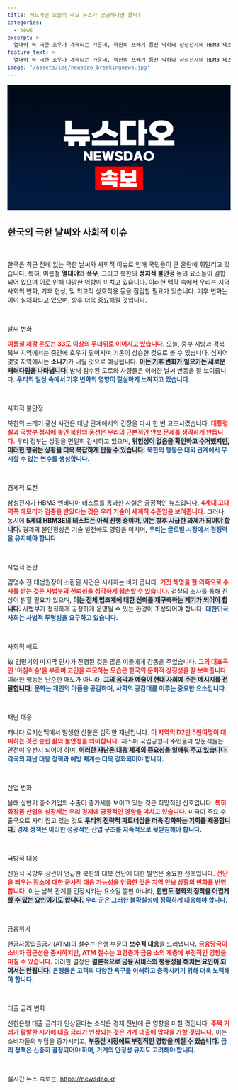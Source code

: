 ```yaml
---
title: 헤드라인 오늘의 주요 뉴스가 궁금하다면 클릭!
categories:
  - News
excerpt: >
  열대야 속 극한 호우가 계속되는 가운데, 북한의 쓰레기 풍선 낙하와 삼성전자의 HBM3 테스트 통과 소식이 전해졌다. 또한, 전 대법원장의 소환 통보와 캐나다 로키산맥 산불 등 다양한 이슈가 발생하며 주목받고 있다. 클릭해 더 알아보세요!
feature_text: >
  열대야 속 극한 호우가 계속되는 가운데, 북한의 쓰레기 풍선 낙하와 삼성전자의 HBM3 테스트 통과 소식이 전해졌다. 또한, 전 대법원장의 소환 통보와 캐나다 로키산맥 산불 등 다양한 이슈가 발생하며 주목받고 있다. 클릭해 더 알아보세요!
image: '/assets/img/newsdao_breakingnews.jpg'
---
```


<p><img src="/assets/img/newsdao_breakingnews.jpg" alt="pcversion 속보" /></p>

<h2 data-ke-size="size26">한국의 극한 날씨와 사회적 이슈</h2>

<p data-ke-size="size16">&nbsp;</p>  

<p>한국은 최근 전례 없는 극한 날씨와 사회적 이슈로 인해 국민들이 큰 혼란에 휘말리고 있습니다. 특히, 여름철 <strong>열대야</strong>와 <strong>폭우</strong>, 그리고 북한의 <strong>정치적 불안정</strong> 등의 요소들이 결합되어 있으며 이로 인해 다양한 영향이 미치고 있습니다. 이러한 맥락 속에서 우리는 지역사회의 변화, 기후 현상, 및 외교적 상호작용 등을 점검할 필요가 있습니다. 기후 변화는 이미 실체화되고 있으며, 향후 더욱 중요해질 것입니다.</p>

<p data-ke-size="size16">&nbsp;</p>

<p>날씨 변화</p>

<p><b><span style="color: #ee2323;">여름철 체감 온도는 33도 이상의 무더위로 이어지고 있습니다.</span></b> 오늘, 중부 지방과 경북 북부 지역에서는 중간에 호우가 떨어지며 기온이 상승한 것으로 볼 수 있습니다. 심지어 몇몇 지역에서는 <strong>소나기</strong>가 내릴 것으로 예상됩니다. <b><span style="background-color: #21538527;">이는 기후 변화가 일으키는 새로운 패러다임을 나타냅니다.</span></b> 밤새 침수된 도로와 차량들은 이러한 날씨 변동을 잘 보여줍니다. <b><span style="color: #1a5490;">우리의 일상 속에서 기후 변화의 영향이 절실하게 느껴지고 있습니다.</span></b></p>

<p data-ke-size="size16">&nbsp;</p>

<p>사회적 불안정</p>

<p>북한의 쓰레기 풍선 사건은 대남 관계에서의 긴장을 다시 한 번 고조시켰습니다. <b><span style="color: #ee2323;">대통령실과 국방부 청사에 놓인 북한의 풍선은 우리의 근본적인 안보 문제를 생각하게 만듭니다.</span></b> 우리 정부는 상황을 면밀히 감시하고 있으며, <b><span style="background-color: #21538527;">위험성이 없음을 확인하고 수거했지만, 이러한 행위는 상황을 더욱 복잡하게 만들 수 있습니다.</span></b> <b><span style="color: #1a5490;">북한의 행동은 대외 관계에서 무시할 수 없는 변수를 생성합니다.</span></b></p>

<p data-ke-size="size16">&nbsp;</p>

<p>경제적 도전</p>

<p>삼성전자가 HBM3 엔비디아 테스트를 통과한 사실은 긍정적인 뉴스입니다. <b><span style="color: #ee2323;">4세대 고대역폭 메모리가 검증을 받았다는 것은 우리 기술이 세계적 수준임을 보여줍니다.</span></b> 그러나 동시에 <b><span style="background-color: #21538527;">5세대 HBM3E의 테스트는 아직 진행 중이며, 이는 향후 시급한 과제가 되어야 합니다.</span></b> 경제의 불안정성은 기술 발전에도 영향을 미치며, <b><span style="color: #1a5490;">우리는 글로벌 시장에서 경쟁력을 유지해야 합니다</span></b>.</p>

<p data-ke-size="size16">&nbsp;</p>

<p>사법적 논란</p>

<p>김명수 전 대법원장이 소환된 사건은 시사하는 바가 큽니다. <b><span style="color: #ee2323;">거짓 해명을 한 의혹으로 수사를 받는 것은 사법부의 신뢰성을 심각하게 훼손할 수 있습니다.</span></b> 검찰의 조사를 통해 진상이 밝힐 필요가 있으며, <b><span style="background-color: #21538527;">이는 전체 법조계에 대한 신뢰를 재구축하는 계기가 되어야 합니다.</span></b> 사법부가 정직하게 공정하게 운영될 수 있는 환경이 조성되어야 합니다. <b><span style="color: #1a5490;">대한민국 사회는 사법적 투명성을 요구하고 있습니다.</span></b></p>

<p data-ke-size="size16">&nbsp;</p>

<p>사회적 애도</p>

<p>故 김민기의 마지막 인사가 진행된 것은 많은 이들에게 감동을 주었습니다. <b><span style="color: #ee2323;">그의 대표곡인 '아침이슬'을 부르며 고인을 추모하는 모습은 한국의 문화적 상징성을 잘 보여줍니다.</span></b> 이러한 행동은 단순한 애도가 아니라, <b><span style="background-color: #21538527;">그의 음악과 예술이 현대 사회에 주는 메시지를 전달합니다.</span></b> <b><span style="color: #1a5490;">문화는 개인의 아픔을 공감하며, 사회의 공감대를 이루는 중요한 요소입니다.</span></b></p>

<p data-ke-size="size16">&nbsp;</p>

<p>재난 대응</p>

<p>캐나다 로키산맥에서 발생한 산불은 심각한 재난입니다. <b><span style="color: #ee2323;">이 지역의 D2만 5천여명이 대피하는 것은 숱한 삶의 불안정을 의미합니다.</span></b> 재스퍼 국립공원의 주민들과 방문객들은 안전이 우선시 되어야 하며, <b><span style="background-color: #21538527;">이러한 재난은 대응 체계의 중요성을 일깨워 주고 있습니다.</span></b> <b><span style="color: #1a5490;">각국의 재난 대응 정책과 예방 체계는 더욱 강화되어야 합니다.</span></b></p>

<p data-ke-size="size16">&nbsp;</p>

<p>산업 변화</p>

<p>올해 상반기 중소기업의 수출이 증가세를 보이고 있는 것은 희망적인 신호입니다. <b><span style="color: #ee2323;">특히 화장품 산업의 성장세는 우리 경제에 긍정적인 영향을 미치고 있습니다.</span></b> 미국이 주요 수출국으로 자리 잡고 있는 것도 <b><span style="background-color: #21538527;">우리의 전략적 파트너십을 더욱 강화하는 기회를 제공합니다.</span></b> <b><span style="color: #1a5490;">경제 정책은 이러한 성공적인 산업 구조를 지속적으로 뒷받침해야 합니다.</span></b></p>

<p data-ke-size="size16">&nbsp;</p>

<p>국방적 대응</p>

<p>신원식 국방부 장관이 언급한 북한의 대북 전단에 대한 발언은 중요한 신호입니다. <b><span style="color: #ee2323;">전단을 띄우는 장소에 대한 군사적 대응 가능성을 언급한 것은 지역 안보 상황의 변화를 반영합니다.</span></b> 이는 남북 관계를 긴장시키는 요소일 뿐만 아니라, <b><span style="background-color: #21538527;">한반도 평화의 정착을 어렵게 할 수 있는 요인이기도 합니다.</span></b> <b><span style="color: #1a5490;">우리 군은 그러한 불확실성에 정확하게 대응해야 합니다.</span></b></p>

<p data-ke-size="size16">&nbsp;</p>

<p>금융위기</p>

<p>현금자동입출금기(ATM)의 철수는 은행 부문의 <strong>보수적 대응</strong>을 드러냅니다. <b><span style="color: #ee2323;">금융당국이 소비자 접근성을 중시하지만, ATM 철수는 고령층과 금융 소외 계층에 부정적인 영향을 미칠 수 있습니다.</span></b> 이러한 결정은 <b><span style="background-color: #21538527;">결론적으로 금융 서비스의 평등성을 해치는 요인이 되어서는 안됩니다.</span></b> <b><span style="color: #1a5490;">은행들은 고객의 다양한 욕구를 이해하고 충족시키기 위해 더욱 노력해야 합니다.</span></b></p>

<p data-ke-size="size16">&nbsp;</p>

<p>대출 금리 변화</p>

<p>신한은행 대출 금리가 인상된다는 소식은 경제 전반에 큰 영향을 미칠 것입니다. <b><span style="color: #ee2323;">주택 거래가 활발한 시기에 대출 금리가 인상되는 것은 가계 대출에 압박을 가할 것입니다.</span></b> 이는 소비자들의 부담을 증가시키고, <b><span style="background-color: #21538527;">부동산 시장에도 부정적인 영향을 미칠 수 있습니다.</span></b> <b><span style="color: #1a5490;">금리 정책은 신중히 결정되어야 하며, 가계의 안정성 유지도 고려해야 합니다.</span></b></p>

<p data-ke-size="size16">&nbsp;</p>
실시간 뉴스 속보는, <a href="https://newsdao.kr" rel="dofollow">https://newsdao.kr</a>


